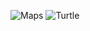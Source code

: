 ![Maps](https://user-images.githubusercontent.com/114361450/192164601-7d9e4c8c-3828-4fe5-8f91-afd681894a2c.jpeg)
![Turtle](https://user-images.githubusercontent.com/114361450/192164598-7aeee818-3a01-469c-a314-ce2c9516d0d1.png)
